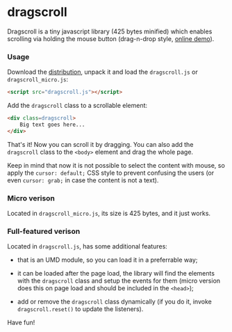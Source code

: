 dragscroll
==========

Dragscroll is a tiny javascript library (425 bytes minified) which
enables scrolling via holding the mouse button (drag-n-drop style,
[online demo](http://asvd.github.io/dragscroll/)).


### Usage


Download the
[distribution](https://github.com/asvd/dragscroll/releases/download/v0.0.2/dragscroll-0.0.2.tar.gz),
unpack it and load the `dragscroll.js` or `dragscroll_micro.js`:

```html
<script src="dragscroll.js"></script>
```

Add the `dragscroll` class to a scrollable element:

```html
<div class=dragscroll>
    Big text goes here...
</div>
```

That's it! Now you can scroll it by dragging. You can also add the
`dragscroll` class to the `<body>` element and drag the whole page.

Keep in mind that now it is not possible to select the content with
mouse, so apply the `cursor: default;` CSS style to prevent confusing
the users (or even `cursor: grab;` in case the content is not a text).


### Micro verison

Located in `dragscroll_micro.js`, its size is 425 bytes, and it just works.


### Full-featured verison

Located in `dragscroll.js`, has some additional features:

- that is an UMD module, so you can load it in a preferrable way;

- it can be loaded after the page load, the library will find the elements with the `dragscroll` class and setup the events for them (micro version does this on page load and should be included in the `<head>`);

- add or remove the `dragscroll` class dynamically (if you do it,
invoke `dragscroll.reset()` to update the listeners).


Have fun!
